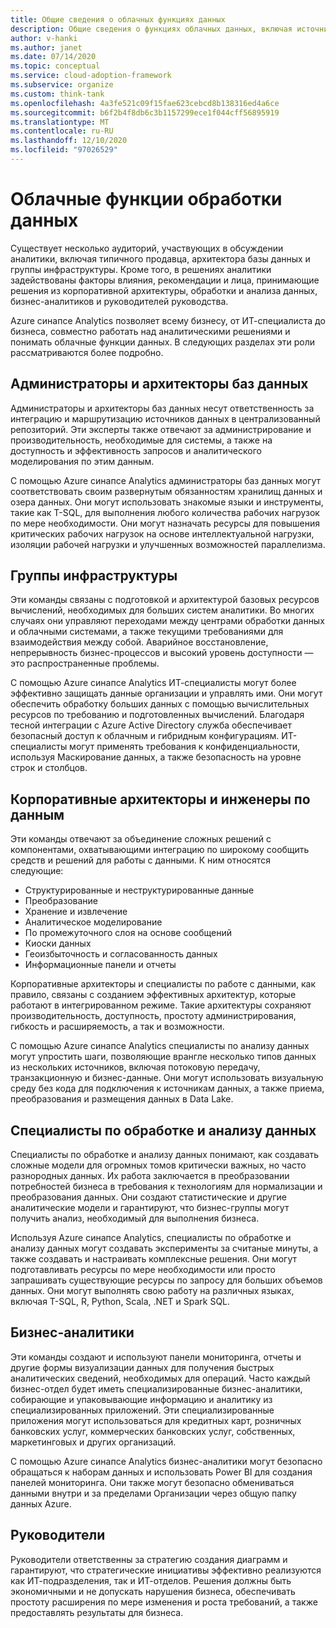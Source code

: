```yaml
---
title: Общие сведения о облачных функциях данных
description: Общие сведения о функциях облачных данных, включая источник функциональности, область и конечный результат.
author: v-hanki
ms.author: janet
ms.date: 07/14/2020
ms.topic: conceptual
ms.service: cloud-adoption-framework
ms.subservice: organize
ms.custom: think-tank
ms.openlocfilehash: 4a3fe521c09f15fae623cebcd8b138316ed4a6ce
ms.sourcegitcommit: b6f2b4f8db6c3b1157299ece1f044cff56895919
ms.translationtype: MT
ms.contentlocale: ru-RU
ms.lasthandoff: 12/10/2020
ms.locfileid: "97026529"
---
```

# <a name="cloud-data-functions"></a>Облачные функции обработки данных

Существует несколько аудиторий, участвующих в обсуждении аналитики, включая типичного продавца, архитектора базы данных и группы инфраструктуры. Кроме того, в решениях аналитики задействованы факторы влияния, рекомендации и лица, принимающие решения из корпоративной архитектуры, обработки и анализа данных, бизнес-аналитиков и руководителей руководства.

Azure синапсе Analytics позволяет всему бизнесу, от ИТ-специалиста до бизнеса, совместно работать над аналитическими решениями и понимать облачные функции данных. В следующих разделах эти роли рассматриваются более подробно.

## <a name="database-administrators-and-architects"></a>Администраторы и архитекторы баз данных

Администраторы и архитекторы баз данных несут ответственность за интеграцию и маршрутизацию источников данных в централизованный репозиторий. Эти эксперты также отвечают за администрирование и производительность, необходимые для системы, а также на доступность и эффективность запросов и аналитического моделирования по этим данным.

С помощью Azure синапсе Analytics администраторы баз данных могут соответствовать своим развернутым обязанностям хранилищ данных и озера данных. Они могут использовать знакомые языки и инструменты, такие как T-SQL, для выполнения любого количества рабочих нагрузок по мере необходимости. Они могут назначать ресурсы для повышения критических рабочих нагрузок на основе интеллектуальной нагрузки, изоляции рабочей нагрузки и улучшенных возможностей параллелизма.

## <a name="infrastructure-teams"></a>Группы инфраструктуры

Эти команды связаны с подготовкой и архитектурой базовых ресурсов вычислений, необходимых для больших систем аналитики. Во многих случаях они управляют переходами между центрами обработки данных и облачными системами, а также текущими требованиями для взаимодействия между собой. Аварийное восстановление, непрерывность бизнес-процессов и высокий уровень доступности — это распространенные проблемы.

С помощью Azure синапсе Analytics ИТ-специалисты могут более эффективно защищать данные организации и управлять ими. Они могут обеспечить обработку больших данных с помощью вычислительных ресурсов по требованию и подготовленных вычислений. Благодаря тесной интеграции с Azure Active Directory служба обеспечивает безопасный доступ к облачным и гибридным конфигурациям. ИТ-специалисты могут применять требования к конфиденциальности, используя Маскирование данных, а также безопасность на уровне строк и столбцов.

## <a name="enterprise-architects-and-data-engineers"></a>Корпоративные архитекторы и инженеры по данным

Эти команды отвечают за объединение сложных решений с компонентами, охватывающими интеграцию по широкому сообщить средств и решений для работы с данными. К ним относятся следующие:

- Структурированные и неструктурированные данные
- Преобразование
- Хранение и извлечение
- Аналитическое моделирование
- По промежуточного слоя на основе сообщений
- Киоски данных
- Геоизбыточность и согласованность данных
- Информационные панели и отчеты

 Корпоративные архитекторы и специалисты по работе с данными, как правило, связаны с созданием эффективных архитектур, которые работают в интегрированном режиме. Такие архитектуры сохраняют производительность, доступность, простоту администрирования, гибкость и расширяемость, а так и возможности.

С помощью Azure синапсе Analytics специалисты по анализу данных могут упростить шаги, позволяющие врангле несколько типов данных из нескольких источников, включая потоковую передачу, транзакционную и бизнес-данные. Они могут использовать визуальную среду без кода для подключения к источникам данных, а также приема, преобразования и размещения данных в Data Lake.

## <a name="data-scientists"></a>Специалисты по обработке и анализу данных

Специалисты по обработке и анализу данных понимают, как создавать сложные модели для огромных томов критически важных, но часто разнородных данных. Их работа заключается в преобразовании потребностей бизнеса в требования к технологиям для нормализации и преобразования данных. Они создают статистические и другие аналитические модели и гарантируют, что бизнес-группы могут получить анализ, необходимый для выполнения бизнеса.

Используя Azure синапсе Analytics, специалисты по обработке и анализу данных могут создавать эксперименты за считаные минуты, а также создавать и настраивать комплексные решения. Они могут подготавливать ресурсы по мере необходимости или просто запрашивать существующие ресурсы по запросу для больших объемов данных. Они могут выполнять свою работу на различных языках, включая T-SQL, R, Python, Scala, .NET и Spark SQL.

## <a name="business-analysts"></a>Бизнес-аналитики

Эти команды создают и используют панели мониторинга, отчеты и другие формы визуализации данных для получения быстрых аналитических сведений, необходимых для операций. Часто каждый бизнес-отдел будет иметь специализированные бизнес-аналитики, собирающие и упаковывающие информацию и аналитику из специализированных приложений. Эти специализированные приложения могут использоваться для кредитных карт, розничных банковских услуг, коммерческих банковских услуг, собственных, маркетинговых и других организаций.

С помощью Azure синапсе Analytics бизнес-аналитики могут безопасно обращаться к наборам данных и использовать Power BI для создания панелей мониторинга. Они также могут безопасно обмениваться данными внутри и за пределами Организации через общую папку данных Azure.

## <a name="executives"></a>Руководители

Руководители ответственны за стратегию создания диаграмм и гарантируют, что стратегические инициативы эффективно реализуются как ИТ-подразделения, так и ИТ-отделов. Решения должны быть экономичными и не допускать нарушения бизнеса, обеспечивать простоту расширения по мере изменения и роста требований, а также предоставлять результаты для бизнеса.
